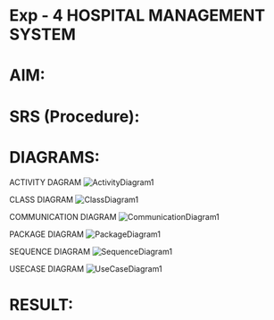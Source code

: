 # Exp - 4 HOSPITAL MANAGEMENT SYSTEM

# AIM:

# SRS (Procedure):

# DIAGRAMS:
ACTIVITY DAGRAM
![ActivityDiagram1](https://github.com/user-attachments/assets/015cd055-003c-48fc-9aea-3cb1194c09e5)

CLASS DIAGRAM
![ClassDiagram1](https://github.com/user-attachments/assets/3012b8c9-3253-4465-8843-5283dad899ea)

COMMUNICATION DIAGRAM
![CommunicationDiagram1](https://github.com/user-attachments/assets/fe7a8cc3-2b5d-42c4-88af-fab4f08495c1)

PACKAGE DIAGRAM
![PackageDiagram1](https://github.com/user-attachments/assets/91f76367-abf1-445f-bad5-810402e1a3c1)

SEQUENCE DIAGRAM
![SequenceDiagram1](https://github.com/user-attachments/assets/9337628c-93d5-4b5d-b280-a4b5d97ec26c)

USECASE DIAGRAM
![UseCaseDiagram1](https://github.com/user-attachments/assets/d9309086-48b0-4800-950c-ce812c66e915)


# RESULT:

